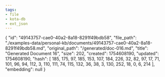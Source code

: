 ```yaml
---
tags:
- file
- kota-db
- ext_json
---
```

{
  "id": "49143757-cae0-40a2-8a18-8291f49bdb58",
  "file_path": "./examples-data/personal-kb/documents/49143757-cae0-40a2-8a18-8291f49bdb58.md",
  "original_path": "/generated/doc-016.md",
  "title": "Generated Document 16",
  "size": 202,
  "created": 1754608190,
  "updated": 1754608190,
  "hash": [
    185,
    175,
    97,
    185,
    153,
    107,
    184,
    226,
    32,
    82,
    97,
    17,
    71,
    101,
    96,
    94,
    112,
    3,
    110,
    111,
    74,
    115,
    132,
    36,
    38,
    3,
    130,
    252,
    18,
    0,
    6,
    214
  ],
  "embedding": null
}